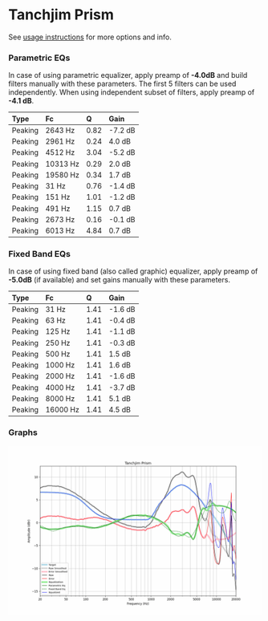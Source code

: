 # Tanchjim Prism
See [usage instructions](https://github.com/jaakkopasanen/AutoEq#usage) for more options and info.

### Parametric EQs
In case of using parametric equalizer, apply preamp of **-4.0dB** and build filters manually
with these parameters. The first 5 filters can be used independently.
When using independent subset of filters, apply preamp of **-4.1 dB**.

| Type    | Fc       |    Q | Gain    |
|:--------|:---------|:-----|:--------|
| Peaking | 2643 Hz  | 0.82 | -7.2 dB |
| Peaking | 2961 Hz  | 0.24 | 4.0 dB  |
| Peaking | 4512 Hz  | 3.04 | -5.2 dB |
| Peaking | 10313 Hz | 0.29 | 2.0 dB  |
| Peaking | 19580 Hz | 0.34 | 1.7 dB  |
| Peaking | 31 Hz    | 0.76 | -1.4 dB |
| Peaking | 151 Hz   | 1.01 | -1.2 dB |
| Peaking | 491 Hz   | 1.15 | 0.7 dB  |
| Peaking | 2673 Hz  | 0.16 | -0.1 dB |
| Peaking | 6013 Hz  | 4.84 | 0.7 dB  |

### Fixed Band EQs
In case of using fixed band (also called graphic) equalizer, apply preamp of **-5.0dB**
(if available) and set gains manually with these parameters.

| Type    | Fc       |    Q | Gain    |
|:--------|:---------|:-----|:--------|
| Peaking | 31 Hz    | 1.41 | -1.6 dB |
| Peaking | 63 Hz    | 1.41 | -0.4 dB |
| Peaking | 125 Hz   | 1.41 | -1.1 dB |
| Peaking | 250 Hz   | 1.41 | -0.3 dB |
| Peaking | 500 Hz   | 1.41 | 1.5 dB  |
| Peaking | 1000 Hz  | 1.41 | 1.6 dB  |
| Peaking | 2000 Hz  | 1.41 | -1.6 dB |
| Peaking | 4000 Hz  | 1.41 | -3.7 dB |
| Peaking | 8000 Hz  | 1.41 | 5.1 dB  |
| Peaking | 16000 Hz | 1.41 | 4.5 dB  |

### Graphs
![](./Tanchjim%20Prism.png)